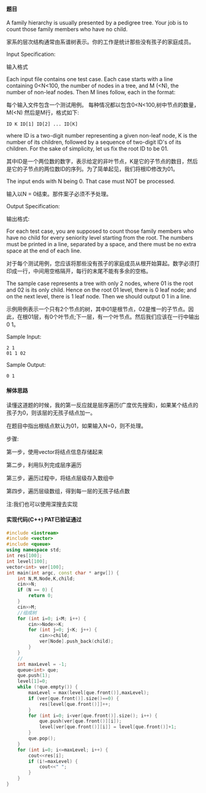 #### 题目

A family hierarchy is usually presented by a pedigree tree. Your job is to count those family members who have no child.

家系的层次结构通常由系谱树表示。你的工作是统计那些没有孩子的家庭成员。

Input Specification:

输入格式

Each input file contains one test case. Each case starts with a line containing 0<N<100, 
the number of nodes in a tree, and M (<N), the number of non-leaf nodes. Then M lines follow, 
each in the format:

每个输入文件包含一个测试用例。
每种情况都以包含0<N<100,树中节点的数量，M(<N) 
然后是M行，格式如下:
```text
ID K ID[1] ID[2] ... ID[K]
```
 
    
where ID is a two-digit number representing a given non-leaf node, K is the number of its children, followed by a sequence of two-digit ID's of its children. For the sake of simplicity, let us fix the root ID to be 01.

其中ID是一个两位数的数字，表示给定的非叶节点，K是它的子节点的数目，然后是它的子节点的两位数ID的序列。为了简单起见，我们将根ID修改为01。

The input ends with N being 0. That case must NOT be processed.

输入以N = 0结束。那件案子必须不予处理。

Output Specification:

输出格式:

For each test case, you are supposed to count those family members who have no child for every seniority level starting from the root. The numbers must be printed in a line, separated by a space, and there must be no extra space at the end of each line.

对于每个测试用例，您应该将那些没有孩子的家庭成员从根开始算起。数字必须打印成一行，中间用空格隔开，每行的末尾不能有多余的空格。

The sample case represents a tree with only 2 nodes, where 01 is the root and 02 is its only child. Hence on the root 01 level, there is 0 leaf node; and on the next level, there is 1 leaf node. Then we should output 0 1 in a line.

示例用例表示一个只有2个节点的树，其中01是根节点，02是惟一的子节点。因此，在根01层，有0个叶节点;下一层，有一个叶节点。然后我们应该在一行中输出0 1。

Sample Input:

```text
2 1
01 1 02
```

 
Sample Output:

```text
0 1
```

#### 解体思路

读懂这道题的时候，我的第一反应就是层序遍历(广度优先搜索)，如果某个结点的孩子为0，则该层的无孩子结点加一。

在题目中指出根结点默认为01，如果输入N=0，则不处理。

步骤:

第一步，使用vector将结点信息存储起来

第二步，利用队列完成层序遍历

第三步，遍历过程中，将结点层级存入数组中

第四步，遍历层级数组，得到每一层的无孩子结点数

注:我们也可以使用深搜去实现


#### 实现代码(C++) PAT已验证通过

```c++
#include <iostream>
#include <vector>
#include <queue>
using namespace std;
int res[100];
int level[100];
vector<int> ver[100];
int main(int argc, const char * argv[]) {
    int N,M,Node,K,child;
    cin>>N;
    if (N == 0) {
        return 0;
    }
    cin>>M;
    //组成树
    for (int i=0; i<M; i++) {
        cin>>Node>>K;
        for (int j=0; j<K; j++) {
            cin>>child;
            ver[Node].push_back(child);
        }
    }
    //
    int maxLevel = -1;
    queue<int> que;
    que.push(1);
    level[1]=0;
    while (!que.empty()) {
        maxLevel = max(level[que.front()],maxLevel);
        if (ver[que.front()].size()==0) {
            res[level[que.front()]]++;
        }
        for (int i=0; i<ver[que.front()].size(); i++) {
            que.push(ver[que.front()][i]);
            level[ver[que.front()][i]] = level[que.front()]+1;
        }
        que.pop();
    }
    for (int i=0; i<=maxLevel; i++) {
        cout<<res[i];
        if (i!=maxLevel) {
            cout<<" ";
        }
    }
}
```




